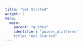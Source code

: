 ```yaml
---
title: "Get Started"
weight: 2
menu:
  main:
    parent: "guides"
    identifier: "guides_platforms"
    title: "Get Started"
---
```

